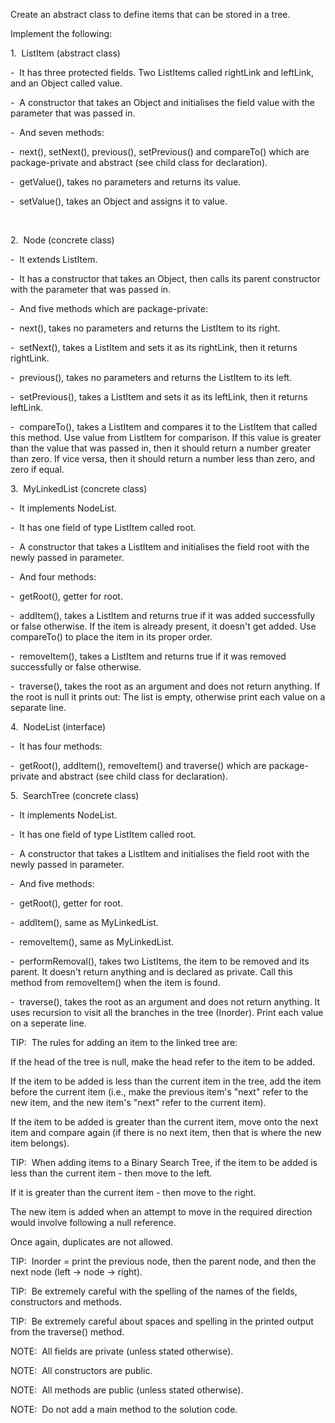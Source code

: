 Create an abstract class to define items that can be stored in a tree.

Implement the following:

1.  ListItem (abstract class)

-  It has three protected fields. Two ListItems called rightLink and leftLink, and an Object called value.

-  A constructor that takes an Object and initialises the field value with the parameter that was passed in.

-  And seven methods:

-  next(), setNext(), previous(), setPrevious() and compareTo() which are package-private and abstract (see child class for declaration).

-  getValue(), takes no parameters and returns its value.

-  setValue(), takes an Object and assigns it to value.

        

2.  Node (concrete class)

-  It extends ListItem.

-  It has a constructor that takes an Object, then calls its parent constructor with the parameter that was passed in.

-  And five methods which are package-private:

-  next(), takes no parameters and returns the ListItem to its right.

-  setNext(), takes a ListItem and sets it as its rightLink, then it returns rightLink.

-  previous(), takes no parameters and returns the ListItem to its left.

-  setPrevious(), takes a ListItem and sets it as its leftLink, then it returns leftLink.

-  compareTo(), takes a ListItem and compares it to the ListItem that called this method. Use value from ListItem for comparison. If this value is greater than the value that was passed in, then it should return a number greater than zero. If vice versa, then it should return a number less than zero, and zero if equal.

3.  MyLinkedList (concrete class)

-  It implements NodeList.

-  It has one field of type ListItem called root.

-  A constructor that takes a ListItem and initialises the field root with the newly passed in parameter.

-  And four methods:

-  getRoot(), getter for root.

-  addItem(), takes a ListItem and returns true if it was added successfully or false otherwise. If the item is already present, it doesn't get added. Use compareTo() to place the item in its proper order.

-  removeItem(), takes a ListItem and returns true if it was removed successfully or false otherwise.

-  traverse(), takes the root as an argument and does not return anything. If the root is null it prints out: The list is empty, otherwise print each value on a separate line.

4.  NodeList (interface)

-  It has four methods:

-  getRoot(), addItem(), removeItem() and traverse() which are package-private and abstract (see child class for declaration).

5.  SearchTree (concrete class)

-  It implements NodeList.

-  It has one field of type ListItem called root.

-  A constructor that takes a ListItem and initialises the field root with the newly passed in parameter.

-  And five methods:

-  getRoot(), getter for root.

-  addItem(), same as MyLinkedList.

-  removeItem(), same as MyLinkedList.

-  performRemoval(), takes two ListItems, the item to be removed and its parent. It doesn't return anything and is declared as private. Call this method from removeItem() when the item is found.

-  traverse(), takes the root as an argument and does not return anything. It uses recursion to visit all the branches in the tree (Inorder). Print each value on a seperate line.

TIP:  The rules for adding an item to the linked tree are:

If the head of the tree is null, make the head refer to the item to be added.

If the item to be added is less than the current item in the tree, add the item before the current item (i.e., make the previous item's "next" refer to the new item, and the new item's "next" refer to the current item).

If the item to be added is greater than the current item, move onto the next item and compare again (if there is no next item, then that is where the new item belongs).

TIP:  When adding items to a Binary Search Tree, if the item to be added is less than the current item - then move to the left.

If it is greater than the current item - then move to the right.

The new item is added when an attempt to move in the required direction would involve following a null reference.

Once again, duplicates are not allowed.

TIP:  Inorder = print the previous node, then the parent node, and then the next node (left -> node -> right).

TIP:  Be extremely careful with the spelling of the names of the fields, constructors and methods.

TIP:  Be extremely careful about spaces and spelling in the printed output from the traverse() method.

NOTE:  All fields are private (unless stated otherwise).

NOTE:  All constructors are public.

NOTE:  All methods are public (unless stated otherwise).

NOTE:  Do not add a main method to the solution code.
